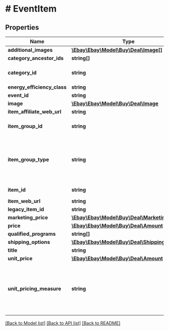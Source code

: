 # # EventItem

## Properties

Name | Type | Description | Notes
------------ | ------------- | ------------- | -------------
**additional_images** | [**\Ebay\Ebay\Model\Buy\Deal\Image[]**](Image.md) | The additional images for the event item. | [optional]
**category_ancestor_ids** | **string[]** | The IDs of the ancestors for the primary category. | [optional]
**category_id** | **string** | The ID of the leaf category for the event item. A leaf category is the lowest level in a category and has no children. | [optional]
**energy_efficiency_class** | **string** | A string value specifying the Energy Efficiency class. | [optional]
**event_id** | **string** | The unique event identifier associated with the item. | [optional]
**image** | [**\Ebay\Ebay\Model\Buy\Deal\Image**](Image.md) |  | [optional]
**item_affiliate_web_url** | **string** | The item web URL with affiliate attribution. | [optional]
**item_group_id** | **string** | The unique identifier for the event item group. This is the parent item ID for the seller-defined variations. Note: This field is returned for multiple-SKU items. | [optional]
**item_group_type** | **string** | An enumeration value that indicates the type of item group. An item group contains items that have various aspect differences, such as color, size, or storage capacity. For implementation help, refer to &lt;a href&#x3D;&#39;https://developer.ebay.com/api-docs/buy/deal/types/api:ItemGroupTypeEnum&#39;&gt;eBay API documentation&lt;/a&gt; | [optional]
**item_id** | **string** | The unique identifier for the event item. Note: This field is only returned for single-SKU items. | [optional]
**item_web_url** | **string** | The web URL for the event item. | [optional]
**legacy_item_id** | **string** | The legacy item ID associated with the event item. | [optional]
**marketing_price** | [**\Ebay\Ebay\Model\Buy\Deal\MarketingPrice**](MarketingPrice.md) |  | [optional]
**price** | [**\Ebay\Ebay\Model\Buy\Deal\Amount**](Amount.md) |  | [optional]
**qualified_programs** | **string[]** | A list of programs applicable to the event item. | [optional]
**shipping_options** | [**\Ebay\Ebay\Model\Buy\Deal\ShippingOption[]**](ShippingOption.md) | The cost required to ship the event item. | [optional]
**title** | **string** | The title of the event item. | [optional]
**unit_price** | [**\Ebay\Ebay\Model\Buy\Deal\Amount**](Amount.md) |  | [optional]
**unit_pricing_measure** | **string** | The designation used to specify the quantity of the event item, such as size, weight, volume, and count. This helps buyers compare prices. For example, the following tells the buyer that the item is 7.99 per 100 grams. &amp;quot;unitPricingMeasure&amp;quot;: &amp;quot;100g&amp;quot;, &amp;quot;unitPrice&amp;quot;: { &amp;nbsp;&amp;nbsp;&amp;quot;value&amp;quot;: &amp;quot;7.99&amp;quot;, &amp;nbsp;&amp;nbsp;&amp;quot;currency&amp;quot;: &amp;quot;GBP&amp;quot; | [optional]

[[Back to Model list]](../../README.md#models) [[Back to API list]](../../README.md#endpoints) [[Back to README]](../../README.md)

